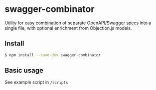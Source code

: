 # swagger-combinator

Utility for easy combination of separate OpenAPI/Swagger specs into a single file, with optional enrichment from Objection.js models.

## Install

```sh
$ npm install --save-dev swagger-combinator
```

## Basic usage

See example script in `/scripts`
